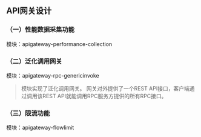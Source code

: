 ## API网关设计

### （一）性能数据采集功能
模块：apigateway-performance-collection

### （二）泛化调用网关
模块：apigateway-rpc-genericinvoke

> 模块实现了泛化调用网关。
网关对外提供了一个REST API接口，客户端通过调用该REST API就能调用RPC服务方提供的所有RPC接口。

### （三）限流功能
模块：apigateway-flowlimit

